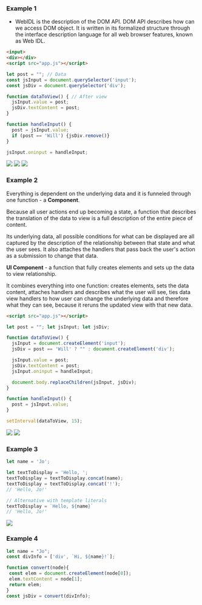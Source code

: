 ### Example 1

- WebIDL is the description of the DOM API. DOM API describes how can we access DOM object. It is written in its formalized structure through the interface description language for all web browser features, known as Web IDL.

```html
<input>
<div></div>
<script src="app.js"></script>
```

```js
let post = ""; // Data
const jsInput = document.querySelector('input');
const jsDiv = document.querySelector('div');

function dataToView() { // After view
  jsInput.value = post;
  jsDiv.textContent = post;
}

function handleInput() {
  post = jsInput.value;
  if (post == 'Will') {jsDiv.remove()}
}

jsInput.oninput = handleInput;
```
![](/img/VDOM-1-1.svg)
![](/img/VDOM-1-2.svg)
![](/img/VDOM-1-3.svg)




### Example 2

Everything is dependent on the underlying data and it is funneled through one function - a <b>Component</b>.

Because all user actions end up becoming a state, a function that describes the translation of the data to view is a full description of the entire piece of content.

Its underlying data, all possible conditions for what can be displayed are all captured by the description of the relationship between that state and what the user sees. It also attaches the handlers that pass back the user's action as a submission to change that data.


<b>UI Component</b> - a function that fully creates elements and sets up the data to view relationship. 

It combines everything into one function: creates elements, sets the data content, attaches handlers and describes what the user will see, ties data view handlers to how user can change the underlying data and therefore what they can see, because it reruns the updated view with that new data.


```html
<script src="app.js"></script>
```

```js
let post = ""; let jsInput; let jsDiv;

function dataToView() {
  jsInput = document.createElement('input');
  jsDiv = post == 'Will' ? "" : document.createElement('div');

  jsInput.value = post;
  jsDiv.textContent = post;
  jsInput.oninput = handleInput;

  document.body.replaceChildren(jsInput, jsDiv);
}

function handleInput() {
  post = jsInput.value;
}

setInterval(dataToView, 15);
```

![](/img/VDOM-2-1.svg)
![](/img/VDOM-2-2.svg)



### Example 3

```js
let name = 'Jo';

let textToDisplay = 'Hello, ';
textToDisplay = textToDisplay.concat(name);
textToDisplay = textToDisplay.concat('!');
// 'Hello, Jo!'

// Alternative with template literals
textToDisplay = `Hello, ${name}`
// 'Hello, Jo!'
```
![](/img/VDOM-3.png)



### Example 4

```js
let name = "Jo";
const divInfo = ['div', `Hi, ${name}!`];

function convert(node){
 const elem = document.createElement(node[0]);
 elem.textContent = node[1];
 return elem;
}
const jsDiv = convert(divInfo);
```